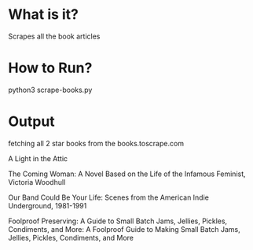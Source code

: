 # What is it?

Scrapes all the book articles

# How to Run?

python3 scrape-books.py

# Output

fetching all 2 star books from the books.toscrape.com

A Light in the Attic

The Coming Woman: A Novel Based on the Life of the Infamous Feminist, Victoria Woodhull

Our Band Could Be Your Life: Scenes from the American Indie Underground, 1981-1991

Foolproof Preserving: A Guide to Small Batch Jams, Jellies, Pickles, Condiments, and More: A Foolproof Guide to Making Small Batch Jams, Jellies, Pickles, Condiments, and More
